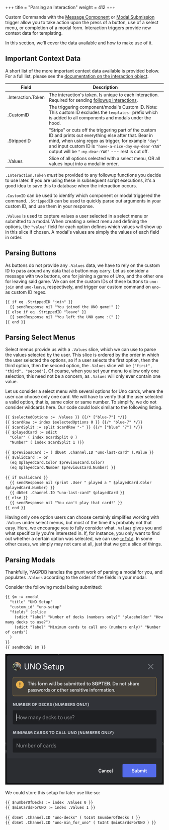 +++
title = "Parsing an Interaction"
weight = 412
+++

Custom Commands with the [Message Component](/docs/custom-commands/commands#component) or [Modal
Submission](/docs/custom-commands/commands#modal) trigger allow you to take action upon the press of a button, use of a
select menu, or completion of a modal form. Interaction triggers provide new context data for templating.

In this section, we'll cover the data available and how to make use of it.

## Important Context Data

A short list of the more important context data available is provided below. For a full list, please see the
[documentation on the interaction object](/docs/reference/templates/syntax-and-data#interaction).

| **Field**          | **Description**                                                                                                                                                                                                                                                                 |
| ------------------ | ------------------------------------------------------------------------------------------------------------------------------------------------------------------------------------------------------------------------------------------------------------------------------- |
| .Interaction.Token | The interaction's token. Is unique to each interaction. Required for sending [followup interactions](/docs/reference/templates/functions#interaction-followups).                                                                                                                |
| .CustomID          | The triggering component/modal's Custom ID. Note: This custom ID excludes the `templates-` prefix which is added to all components and modals under the hood.                                                                                                                   |
| .StrippedID        | "Strips" or cuts off the triggering part of the custom ID and prints out everything else after that. Bear in mind, when using regex as trigger, for example `"day"` and input custom ID is `"have-a-nice-day-my-dear-YAG"` output will be `"-my-dear-YAG"` --- rest is cut off. |
| .Values            | Slice of all options selected with a select menu, OR all values input into a modal in order.                                                                                                                                                                                    |

`.Interaction.Token` *must* be provided to any followup functions you decide to use later. If you are
using these in subsequent script executions, it's a good idea to save this to database when the interaction occurs.

`.CustomID` can be used to identify which component or modal triggered the command. `.StrippedID` can be used to quickly
parse out arguments in your custom ID, and use them in your response.

`.Values` is used to capture values a user selected in a select menu or submitted to a modal. When creating a select
menu and defining the options, the `"value"` field for each option defines which values will show up in this slice if
chosen. A modal's values are simply the values of each field in order.

## Parsing Buttons

As buttons do not provide any `.Values` data, we have to rely on the custom ID to pass around any data that a button may
carry. Let us consider a message with two buttons, one for joining a game of Uno, and the other one for leaving said
game. We can set the custom IDs of these buttons to `uno-join` and `uno-leave`, respectively, and trigger our custom
command on `uno-` as custom ID regex.

```yag
{{ if eq .StrippedID "join" }}
  {{ sendResponse nil "You joined the UNO game!" }}
{{ else if eq .StrippedID "leave" }}
  {{ sendResponse nil "You left the UNO game :(" }}
{{ end }}
```

## Parsing Select Menus

Select menus provide us with a `.Values` slice, which we can use to parse the values selected by the user. This slice is
ordered by the order in which the user selected the options, so if a user selects the first option, then the third
option, then the second option, the `.Values` slice will be `["first", "third", "second"]`. Of course, when you set your
menu to allow only one selection, this need not be a concern, as `.Values` will only ever contain one value.

Let us consider a select menu with several options for Uno cards, where the user can choose only one card. We will have
to verify that the user selected a valid option, that is, same color or same number. To simplify, we do not consider
wildcards here. Our code could look similar to the following listing.

```yag
{{ $selectedOptions := .Values }} {{/* ["blue-7"] */}}
{{ $cardRaw := index $selectedOptions 0 }} {{/* "blue-7" */}}
{{ $cardSplit := split $cardRaw "-" }} {{/* ["blue" "7"] */}}
{{ $playedCard := sdict
  "Color" ( index $cardSplit 0 )
  "Number" ( index $cardSplit 1 )}}

{{ $previousCard := ( dbGet .Channel.ID "uno-last-card" ).Value }}
{{ $validCard := or
  (eq $playedCard.Color $previousCard.Color)
  (eq $playedCard.Number $previousCard.Number) }}

{{ if $validCard }}
  {{ sendResponse nil (print .User " played a " $playedCard.Color $playedCard.Number) }}
  {{ dbSet .Channel.ID "uno-last-card" $playedCard }}
{{ else }}
  {{ sendResponse nil "You can't play that card!" }}
{{ end }}
```

Having only one option users can choose certainly simplifies working with `.Values` under select menus, but most of the
time it's probably not that easy. Here, we encourage you to fully consider what `.Values` gives you and what
specifically you're interested in. If, for instance, you only want to find out whether a certain option was selected, we
can use [`inFold`](/docs/reference/templates/functions/#inFold). In some other cases, we simply may not care at all,
just that we got a slice of things.

## Parsing Modals

Thankfully, YAGPDB handles the grunt work of parsing a modal for you, and populates `.Values` according to the order of
the fields in your modal.

Consider the following modal being submitted:

```yag
{{ $m := cmodal
  "title" "UNO Setup"
  "custom_id" "uno-setup"
  "fields" (cslice
    (sdict "label" "Number of decks (numbers only)" "placeholder" "How many decks to use?")
    (sdict "label" "Minimum cards to call uno (numbers only)" "Number of cards")
  )
}}
{{ sendModal $m }}
```

![Screenshot of modal sent with above code.](uno-modal.png)

We could store this setup for later use like so:

```yag
{{ $numberOfDecks := index .Values 0 }}
{{ $minCardsForUNO := index .Values 1 }}

{{ dbSet .Channel.ID "uno-decks" ( toInt $numberOfDecks ) }}
{{ dbSet .Channel.ID "uno-min_for_uno" ( toInt $minCardsForUNO ) }}
```
